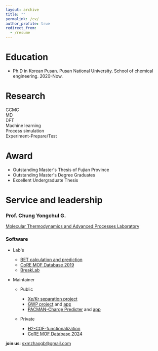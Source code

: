 ```yaml
---
layout: archive
title: ""
permalink: /cv/
author_profile: true
redirect_from:
  - /resume
---     
```


Education
======
* Ph.D in Korean Pusan. Pusan National University. School of chemical engineering. 2020-Now.
                                               
         
Research     
======
 GCMC                  
 MD                        
 DFT              
 Machine learning                                                                                       
 Process simulation                         
 Experiment-Prepare/Test                                                                       
 
 Award     
======
* Outstanding Master's Thesis of Fujian Province
* Outstanding Master's Degree Graduates
* Excellent Undergraduate Thesis                                                                                  
  
Service and leadership
======      
### Prof. Chung Yongchul G.                                   
[Molecular Thermodynamics and Advanced Processes Laboratory](https://sites.google.com/view/mtap-lab)                                   

### Software                         

* Lab's
  * [BET calculation and prediction](https://sesami-web.org/)
  * [CoRE MOF Database 2019](https://sites.google.com/view/mtap-lab/software/core-mof-database?authuser=0)                          
  * [BreakLab]() 

* Maintainer                                                      
  * Public                                    
    *  [Xe/Kr separation project](https://github.com/sxm13/Xe-Kr-Separation-Project)                                                
    *  [GWP project](https://github.com/sxm13/GWP-project) and [app](https://gwp-web-mtap-pnu.streamlit.app/)                   
    *  [PACMAN-Charge Predicter](https://github.com/mtap-research/PACMAN-charge) and [app](https://pacman-charge-mtap.streamlit.app/)                                                     
                                                                              
  * Private                                                           
    *  [H2-COF-functionalization](https://github.com/sxm13/H2-COF-functionalization)                                                 
    *  [CoRE MOF Database 2024](https://github.com/sxm13/CoRE-MOF-2024)                                                                            
                                                                  
                                                   
**join us**: sxmzhaogb@gmail.com                      
